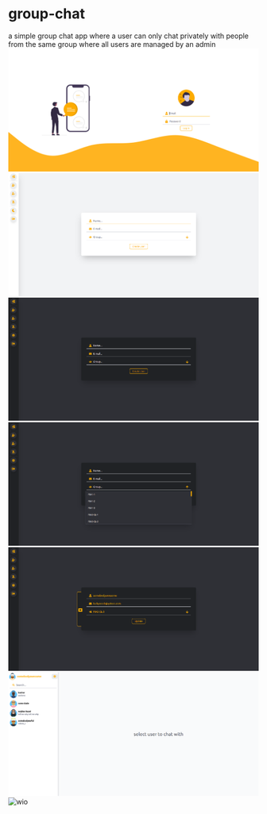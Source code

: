 # group-chat
a simple group chat app where a user can only chat privately with people from the same group where all users are managed by an admin 
<br/>
<img src="preview/Screenshot from 2022-02-04 19-35-20.png" alt="wio" />
<br/>
<img src="preview/Screenshot from 2022-02-04 19-37-41.png" alt="wio" />
<br/>
<img src="preview/Screenshot from 2022-02-04 19-38-26.png" alt="wio" />
<br/>
<img src="preview/Screenshot from 2022-02-04 19-39-01.png" alt="wio" />
<br/>
<img src="preview/Screenshot from 2022-02-04 19-40-13.png" alt="wio" />
<br/>
<img src="preview/Screenshot from 2022-02-04 19-42-31.png" alt="wio" />
<br/>
<img src="preview/Screenshot from 2022-02-04 19-43-46.png" alt="wio" />
